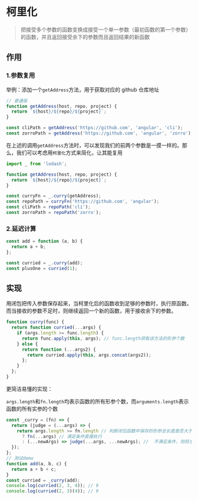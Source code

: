 # 柯里化

> 把接受多个参数的函数变换成接受一个单一参数（最初函数的第一个参数）的函数，并且返回接受余下的参数而且返回结果的新函数

## 作用

### 1.参数复用

举例：添加一个`getAddress`方法，用于获取对应的 github 仓库地址

```js
// 普通版
function getAddress(host, repo, project) {
  return `${host}/${repo}/${project}`;
}

const cliPath = getAddress('https://github.com', 'angular', 'cli');
const zorroPath = getAddress('https://github.com', 'angular', 'zorro');
```

在上述的调用`getAddress`方法时，可以发现我们的前两个参数是一摸一样的。那么，我们可以考虑用`柯里化`方式来简化，让其能复用

```js
import _ from 'lodash';

function getAddress(host, repo, project) {
  return `${host}/${repo}/${project}`;
}

const curryFn = _.curry(getAddress);
const repoPath = curryFn('https://github.com', 'angular');
const cliPath = repoPath('cli');
const zorroPath = repoPath('zorro');
```

### 2.延迟计算

```js
const add = function (a, b) {
  return a + b;
};

const curried = _.curry(add);
const plusOne = curried(1);
```

## 实现

用闭包把传入参数保存起来，当柯里化后的函数收到足够的参数时，执行原函数。而当接收的参数不足时，则继续返回一个新的函数，用于接收余下的参数。

```js
function curry(func) {
  return function curried(...args) {
    if (args.length >= func.length) {
      return func.apply(this, args); // func.length获取该方法的形参个数
    } else {
      return function (...args2) {
        return curried.apply(this, args.concat(args2));
      };
    }
  };
}
```


更简洁易懂的实现：

`args.length`和`fn.length`均表示函数的所有形参个数，而`arguments.length`表示函数的所有实参的个数
```js
const _curry = (fn) => {
  return (judge = (...args) => {
    return args.length >= fn.length // 判断闭包函数中保存的形参总长度是否大于等于逻辑函数需要的形参个数（逻辑函数：如下面demo中的add方法）
      ? fn(...args) // 满足条件直接执行
      : (...newArgs) => judge(...args, ...newArgs); //  不满足条件，则将当前的参数和新的参数合并，继续执行judge方法
  });
};
// 测试demo
function add(a, b, c) {
  return a + b + c;
}
const curried = _curry(add);
console.log(curried(2, 3, 4)); // 9
console.log(curried(2, 3)(4)); // 9
```